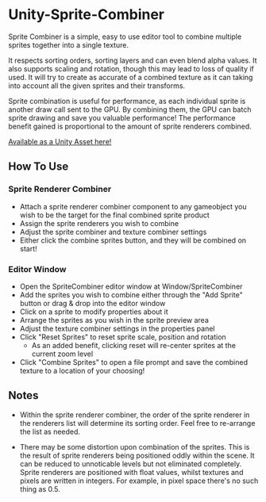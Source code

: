 # Unity-Sprite-Combiner
Sprite Combiner is a simple, easy to use editor tool to combine multiple sprites together into a single texture.

It respects sorting orders, sorting layers and can even blend alpha values. It also supports scaling and rotation,
though this may lead to loss of quality if used. It will try to create as accurate of a combined texture as it can
taking into account all the given sprites and their transforms.

Sprite combination is useful for performance, as each individual sprite is another draw call sent to the GPU. By combining
them, the GPU can batch sprite drawing and save you valuable performance! The performance benefit gained is proportional to
the amount of sprite renderers combined.

[Available as a Unity Asset here!](https://assetstore.unity.com/packages/tools/sprite-management/sprite-combiner-pro-252326?aid=1011lzKVc)

## How To Use
### Sprite Renderer Combiner
* Attach a sprite renderer combiner component to any gameobject you wish to be the target for the final combined sprite product
* Assign the sprite renderers you wish to combine
* Adjust the sprite combiner and texture combiner settings
* Either click the combine sprites button, and they will be combined on start!

### Editor Window
* Open the SpriteCombiner editor window at Window/SpriteCombiner
* Add the sprites you wish to combine either through the "Add Sprite" button or drag & drop into the editor window
* Click on a sprite to modify properties about it
* Arrange the sprites as you wish in the sprite preview area
* Adjust the texture combiner settings in the properties panel
* Click "Reset Sprites" to reset sprite scale, position and rotation
    * As an added benefit, clicking reset will re-center sprites at the current zoom level
* Click "Combine Sprites" to open a file prompt and save the combined texture to a location of your choosing!

## Notes
* Within the sprite renderer combiner, the order of the sprite renderer in the renderers list will determine its sorting
order. Feel free to re-arrange the list as needed.

* There may be some distortion upon combination of the sprites. This is the result of sprite renderers being positioned
oddly within the scene. It can be reduced to unnoticable levels but not eliminated completely. Sprite renderers are
positioned with float values, whilst textures and pixels are written in integers. For example, in pixel space there's no
such thing as 0.5.
